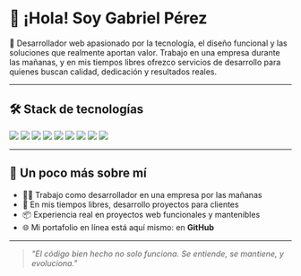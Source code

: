 # 👋 ¡Hola! Soy Gabriel Pérez

🎯 Desarrollador web apasionado por la tecnología, el diseño funcional y las soluciones que realmente aportan valor. Trabajo en una empresa durante las mañanas, y en mis tiempos libres ofrezco servicios de desarrollo para quienes buscan calidad, dedicación y resultados reales.

---

## 🛠️ Stack de tecnologías

<p>
  <img src="https://img.shields.io/badge/HTML5-E34F26?style=for-the-badge&logo=html5&logoColor=white"/>
  <img src="https://img.shields.io/badge/CSS3-1572B6?style=for-the-badge&logo=css3&logoColor=white"/>
  <img src="https://img.shields.io/badge/JavaScript-F7DF1E?style=for-the-badge&logo=javascript&logoColor=black"/>
  <img src="https://img.shields.io/badge/PHP-777BB4?style=for-the-badge&logo=php&logoColor=white"/>
  <img src="https://img.shields.io/badge/MySQL-4479A1?style=for-the-badge&logo=mysql&logoColor=white"/>
  <img src="https://img.shields.io/badge/React-61DAFB?style=for-the-badge&logo=react&logoColor=black"/>
  <img src="https://img.shields.io/badge/Node.js-339933?style=for-the-badge&logo=node.js&logoColor=white"/>
  <img src="https://img.shields.io/badge/Python-3776AB?style=for-the-badge&logo=python&logoColor=white"/>
  <img src="https://img.shields.io/badge/Git-F05032?style=for-the-badge&logo=git&logoColor=white"/>
</p>

---

## 🚀 Un poco más sobre mí

- 👨‍💻 Trabajo como desarrollador en una empresa por las mañanas
- 🌙 En mis tiempos libres, desarrollo proyectos para clientes
- 📦 Experiencia real en proyectos web funcionales y mantenibles
- 🌐 Mi portafolio en línea está aquí mismo: en **GitHub**

---

> *"El código bien hecho no solo funciona. Se entiende, se mantiene, y evoluciona."*
